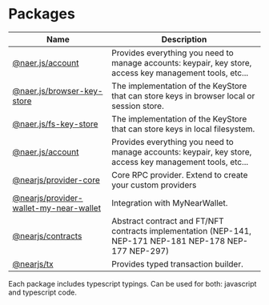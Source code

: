 # Packages

| Name                                                                                    | Description                                                                                              |
|-----------------------------------------------------------------------------------------|----------------------------------------------------------------------------------------------------------|
| [@naer.js/account](./packages/account.md)                                               | Provides everything you need to manage accounts: keypair, key store, access key management tools, etc... |
| [@naer.js/browser-key-store](./packages/browser-key-store.md)                           | The implementation of the KeyStore that can store keys in browser local or session store.                |
| [@naer.js/fs-key-store](./packages/fs-key-store.md)                                     | The implementation of the KeyStore that can store keys in local filesystem.                              |
| [@naer.js/account](./packages/account.md)                                               | Provides everything you need to manage accounts: keypair, key store, access key management tools, etc... |
| [@nearjs/provider-core](./packages/provider-core.md)                                   | Core RPC provider. Extend to create your custom providers                                                |
| [@nearjs/provider-wallet-my-near-wallet](./packages/provider-wallet-my-near-wallet.md) | Integration with MyNearWallet.                                                                           |
| [@nearjs/contracts](./packages/contracts.md)                                           | Abstract contract and FT/NFT contracts implementation (NEP-141, NEP-171 NEP-181 NEP-178 NEP-177 NEP-297) |
| [@nearjs/tx](./packages/tx.md)                                                         | Provides typed transaction builder.                                                                      |

Each package includes typescript typings. Can be used for both: javascript and typescript code.
